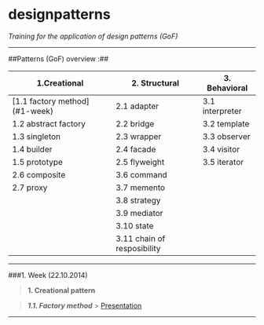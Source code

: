 designpatterns
==============

*Training for the application of design patterns (GoF)*

---

##Patterns (GoF) overview :##


1.Creational | 2. Structural | 3. Behavioral
-----------|-------------------|------------------------
[1.1 factory method] (#1-week) | 2.1 adapter |3.1 interpreter
1.2 abstract factory |2.2 bridge|3.2 template
1.3 singleton|2.3 wrapper|3.3 observer
1.4 builder|2.4 facade|3.4 visitor
1.5 prototype|2.5 flyweight|3.5 iterator
|2.6 composite|3.6 command
|2.7 proxy|3.7 memento
||3.8 strategy
||3.9 mediator
||3.10 state
||3.11 chain of resposibility
---

###1. Week 
(22.10.2014)


>**1. Creational pattern**

>***1.1. Factory method*** > [Presentation ](http://goo.gl/XX4sMJ)
 

---











